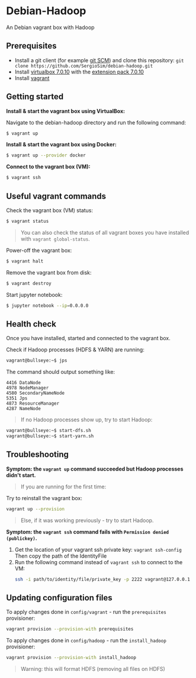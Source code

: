 # Debian-Hadoop

An Debian vagrant box with Hadoop

## Prerequisites

- Install a git client (for example [git SCM](https://git-scm.com/download/win)) and clone this repository: `git clone https://github.com/SergioSim/debian-hadoop.git`
- Install [virtualbox 7.0.10](https://www.virtualbox.org/wiki/Downloads)
  with the [extension pack 7.0.10](https://download.virtualbox.org/virtualbox/7.0.10/Oracle_VM_VirtualBox_Extension_Pack-7.0.10.vbox-extpack)
- Install [vagrant](https://www.vagrantup.com/)

## Getting started

**Install & start the vagrant box using VirtualBox:**

Navigate to the debian-hadoop directory and run the following command:

```bash
$ vagrant up
```

**Install & start the vagrant box using Docker:**

```bash
$ vagrant up --provider docker
```

**Connect to the vagrant box (VM):**

```bash
$ vagrant ssh
```

## Useful vagrant commands

Check the vagrant box (VM) status:

```bash
$ vagrant status
```
> You can also check the status of all vagrant boxes you have installed with `vagrant global-status`.

Power-off the vagrant box:

```bash
$ vagrant halt
```

Remove the vagrant box from disk:

```bash
$ vagrant destroy
```

Start jupyter notebook:

```bash
$ jupyter notebook --ip=0.0.0.0
```

## Health check

Once you have installed, started and connected to the vagrant box.

Check if Hadoop processes (HDFS & YARN) are running:

```bash
vagrant@bullseye:~$ jps
```

The command should output something like:

```
4416 DataNode
4978 NodeManager
4580 SecondaryNameNode
5351 Jps
4873 ResourceManager
4287 NameNode
```

> If no Hadoop processes show up, try to start Hadoop:

```bash
vagrant@bullseye:~$ start-dfs.sh
vagrant@bullseye:~$ start-yarn.sh
```

## Troubleshooting

**Symptom: the `vagrant up` command succeeded but Hadoop processes didn't start.**

> If you are running for the first time:

Try to reinstall the vagrant box:

```bash
vagrant up --provision
```

> Else, if it was working previously - try to start Hadoop.

**Symptom: the `vagrant ssh` command fails with `Permission denied (publickey)`.**

1. Get the location of your vagrant ssh private key: `vagrant ssh-config`
   Then copy the path of the IdentityFile 
2. Run the following command instead of `vagrant ssh` to connect to the VM:
   ```bash
   ssh -i path/to/identity/file/private_key -p 2222 vagrant@127.0.0.1
   ```

## Updating configuration files

To apply changes done in `config/vagrant` - run the `prerequisites` provisioner:

```bash
vagrant provision --provision-with prerequisites
```

To apply changes done in `config/hadoop` - run the `install_hadoop` provisioner:

```bash
vagrant provision --provision-with install_hadoop
```

> Warning: this will format HDFS (removing all files on HDFS)
